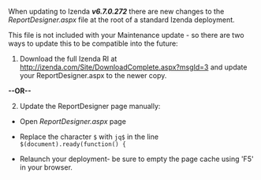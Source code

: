 When updating to Izenda **_v6.7.0.272_** there are new changes to the _ReportDesigner.aspx_ file at the root of a standard Izenda deployment.

This file is not included with your Maintenance update - so there are two ways to update this to be compatible into the future:

1) Download the full Izenda RI at http://izenda.com/Site/DownloadComplete.aspx?msgId=3 and update your ReportDesigner.aspx to the newer copy.

**--OR--**

2) Update the ReportDesigner page manually:

* Open _ReportDesigner.aspx_ page

* Replace the character ``$`` with ``jq$`` in the line ``$(document).ready(function() {``

* Relaunch your deployment- be sure to empty the page cache using 'F5' in your browser.